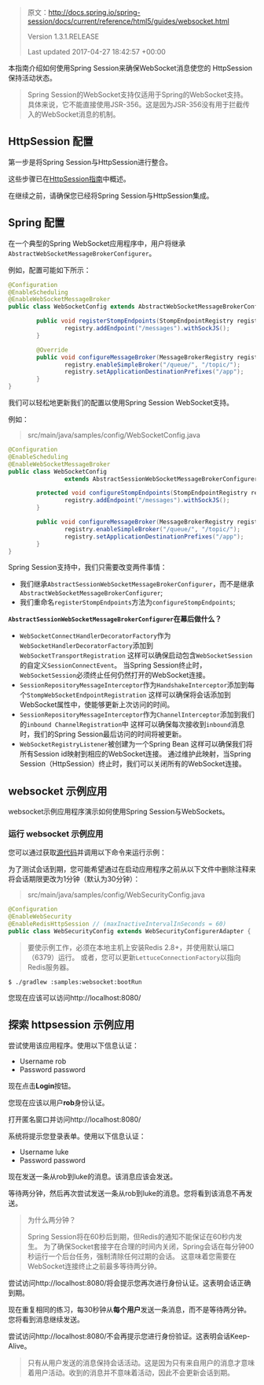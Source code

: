 >原文：http://docs.spring.io/spring-session/docs/current/reference/html5/guides/websocket.html
>
>Version 1.3.1.RELEASE
>
>Last updated 2017-04-27 18:42:57 +00:00

本指南介绍如何使用Spring Session来确保WebSocket消息使您的 HttpSession 保持活动状态。

>Spring Session的WebSocket支持仅适用于Spring的WebSocket支持。
>具体来说，它不能直接使用JSR-356。这是因为JSR-356没有用于拦截传入的WebSocket消息的机制。

## HttpSession 配置
第一步是将Spring Session与HttpSession进行整合。

这些步骤已在[HttpSession指南](http://docs.spring.io/spring-session/docs/current/reference/html5/guides/httpsession.html)中概述。

在继续之前，请确保您已经将Spring Session与HttpSession集成。

## Spring 配置
在一个典型的Spring WebSocket应用程序中，用户将继承`AbstractWebSocketMessageBrokerConfigurer`。

例如，配置可能如下所示：

```java
@Configuration
@EnableScheduling
@EnableWebSocketMessageBroker
public class WebSocketConfig extends AbstractWebSocketMessageBrokerConfigurer {

        public void registerStompEndpoints(StompEndpointRegistry registry) {
                registry.addEndpoint("/messages").withSockJS();
        }

        @Override
        public void configureMessageBroker(MessageBrokerRegistry registry) {
                registry.enableSimpleBroker("/queue/", "/topic/");
                registry.setApplicationDestinationPrefixes("/app");
        }
}
```

我们可以轻松地更新我们的配置以使用Spring Session WebSocket支持。

例如：
>src/main/java/samples/config/WebSocketConfig.java

```java
@Configuration
@EnableScheduling
@EnableWebSocketMessageBroker
public class WebSocketConfig
                extends AbstractSessionWebSocketMessageBrokerConfigurer<ExpiringSession> { 

        protected void configureStompEndpoints(StompEndpointRegistry registry) { 
                registry.addEndpoint("/messages").withSockJS();
        }

        public void configureMessageBroker(MessageBrokerRegistry registry) {
                registry.enableSimpleBroker("/queue/", "/topic/");
                registry.setApplicationDestinationPrefixes("/app");
        }
}
```
Spring Session支持中，我们只需要改变两件事情：
- 我们继承`AbstractSessionWebSocketMessageBrokerConfigurer`，而不是继承`AbstractWebSocketMessageBrokerConfigurer`;
- 我们重命名`registerStompEndpoints`方法为`configureStompEndpoints`;

**`AbstractSessionWebSocketMessageBrokerConfigurer`在幕后做什么？**

- `WebSocketConnectHandlerDecoratorFactory`作为`WebSocketHandlerDecoratorFactory`添加到`WebSocketTransportRegistration`
    这样可以确保启动包含`WebSocketSession`的自定义`SessionConnectEvent`。
    当Spring Session终止时，`WebSocketSession`必须终止任何仍然打开的WebSocket连接。
- `SessionRepositoryMessageInterceptor`作为`HandshakeInterceptor`添加到每个`StompWebSocketEndpointRegistration`
    这样可以确保将会话添加到WebSocket属性中，使能够更新上次访问的时间。
- `SessionRepositoryMessageInterceptor`作为`ChannelInterceptor`添加到我们的`inbound ChannelRegistration`中
    这样可以确保每次接收到`inbound`消息时，我们的Spring Session最后访问的时间将被更新。
- `WebSocketRegistryListener`被创建为一个Spring Bean
    这样可以确保我们将所有Session id映射到相应的WebSocket连接。
    通过维护此映射，当Spring Session（HttpSession）终止时，我们可以关闭所有的WebSocket连接。

## websocket 示例应用
websocket示例应用程序演示如何使用Spring Session与WebSockets。

### 运行 websocket 示例应用
您可以通过获取[源代码](https://github.com/spring-projects/spring-session/archive/1.3.1.RELEASE.zip)并调用以下命令来运行示例：

为了测试会话到期，您可能希望通过在启动应用程序之前从以下文件中删除注释来将会话期限更改为1分钟（默认为30分钟）：

>src/main/java/samples/config/WebSecurityConfig.java

```java
@Configuration
@EnableWebSecurity
@EnableRedisHttpSession // (maxInactiveIntervalInSeconds = 60)
public class WebSecurityConfig extends WebSecurityConfigurerAdapter {
```

>要使示例工作，必须在本地主机上安装Redis 2.8+，并使用默认端口（6379）运行。 或者，您可以更新`LettuceConnectionFactory`以指向Redis服务器。

```text
$ ./gradlew :samples:websocket:bootRun
```

您现在应该可以访问http://localhost:8080/

## 探索 httpsession 示例应用
尝试使用该应用程序。使用以下信息认证：
- Username rob
- Password password

现在点击**Login**按钮。

您现在应该以用户**rob**身份认证。

打开匿名窗口并访问http://localhost:8080/

系统将提示您登录表单。使用以下信息认证：

- Username luke
- Password password

现在发送一条从rob到luke的消息。该消息应该会发送。

等待两分钟，然后再次尝试发送一条从rob到luke的消息。您将看到该消息不再发送。

>为什么两分钟？
>
>Spring Session将在60秒后到期，但Redis的通知不能保证在60秒内发生。 
>为了确保Socket套接字在合理的时间内关闭，Spring会话在每分钟00秒运行一个后台任务，强制清除任何过期的会话。 
>这意味着您需要在WebSocket连接终止之前最多等待两分钟。

尝试访问http://localhost:8080/将会提示您再次进行身份认证。这表明会话正确到期。

现在重复相同的练习，每30秒钟从**每个用户**发送一条消息，而不是等待两分钟。您将看到消息继续发送。 

尝试访问http://localhost:8080/不会再提示您进行身份验证。这表明会话Keep-Alive。

>只有从用户发送的消息保持会话活动。这是因为只有来自用户的消息才意味着用户活动。收到的消息并不意味着活动，因此不会更新会话到期。
